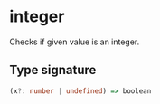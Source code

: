 # integer

Checks if given value is an integer.

## Type signature

<!-- prettier-ignore-start -->
```typescript
(x?: number | undefined) => boolean
```
<!-- prettier-ignore-end -->
